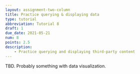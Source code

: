```yaml
---
layout: assignment-two-column
title: Practice querying & displaying data
type: tutorial
abbreviation: Tutorial 8
draft: 1
due_date: 2021-05-21
num: 8
points: 2.5
description:
    - Practice querying and displaying third-party content
---
```


TBD. Probably something with data visualization.